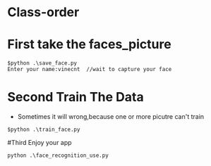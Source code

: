 # Class-order

# First take the faces_picture


```
$python .\save_face.py  
Enter your name:vinecnt  //wait to capture your face

```

# Second Train The Data <br> 
* Sometimes it will wrong,because one or more picutre can't train

```
$python .\train_face.py
```

#Third Enjoy your app

```
python .\face_recognition_use.py
```



